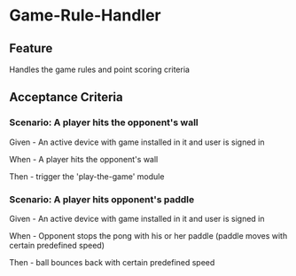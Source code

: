 # Game-Rule-Handler

## Feature

  Handles the game rules and point scoring criteria
  
## Acceptance Criteria

### Scenario: A player hits the opponent's wall

  Given - An active device with game installed in it and user is signed in
  
  When - A player hits the opponent's wall
  
  Then - trigger the 'play-the-game' module
  
### Scenario: A player hits opponent's paddle

  Given - An active device with game installed in it and user is signed in
  
  When - Opponent stops the pong with his or her paddle
  (paddle moves with certain predefined speed)
  
  Then - ball bounces back with certain predefined speed
